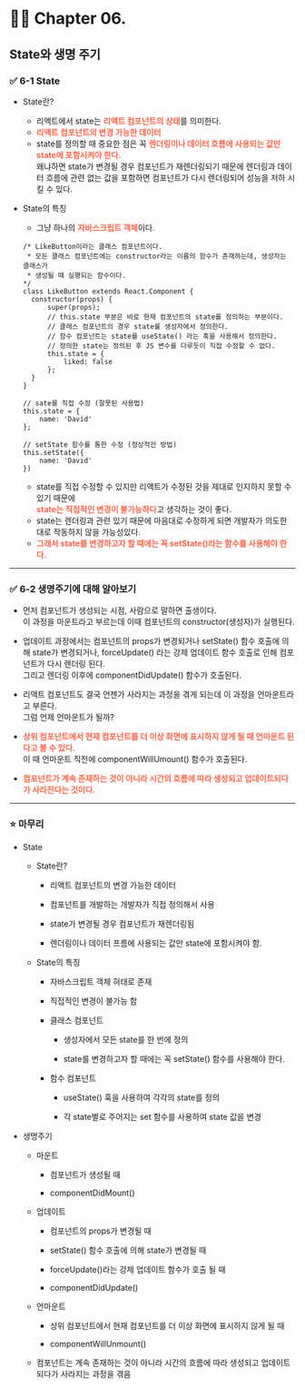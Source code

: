 # 🧑‍💻 Chapter 06.

## State와 생명 주기

### ✅ 6-1 State

- State란?

  - 리액트에서 state는 <span style="font-weight:bold; color:tomato">리액트 컴포넌트의 상태</span>를 의미한다.
  - <span style="font-weight:bold; color:tomato">리액트 컴포넌트의 변경 가능한 데이터</span>
  - state를 정의할 때 중요한 점은 꼭 <span style="font-weight:bold; color:tomato">렌더링이나 데이터 흐름에 사용되는 값만 state에 포함시켜야 한다.</span>  
    왜냐하면 state가 변경될 경우 컴포넌트가 재렌더링되기 때문에 렌더링과 데이터 흐름에 관련 없는 값을 포함하면 컴포넌트가 다시 렌더링되어 성능을 저하 시킬 수 있다.

- State의 특징

  - 그냥 하나의 <span style="font-weight:bold; color:tomato">자바스크립트 객체</span>이다.

  ```JSX
  /* LikeButton이라는 클래스 컴포넌트이다.
   * 모든 클래스 컴포넌트에는 constructor라는 이름의 함수가 존재하는데, 생성자는 클래스가
   * 생성될 때 실행되는 함수이다.
  */
  class LikeButton extends React.Component {
    constructor(props) {
        super(props);
        // this.state 부분은 바로 현재 컴포넌트의 state를 정의하는 부분이다.
        // 클래스 컴포넌트의 경우 state를 생성자에서 정의한다.
        // 함수 컴포넌트는 state를 useState() 라는 훅을 사용해서 정의한다.
        // 정의한 state는 정의된 후 JS 변수를 다루듯이 직접 수정할 수 없다.
        this.state = {
            liked: false
        };
    }
  }
  ```

  ```JSX
  // sate를 직접 수정 (잘못된 사용법)
  this.state = {
      name: 'David'
  };

  // setState 함수를 통한 수정 (정상적인 방법)
  this.setState({
      name: 'David'
  })
  ```

  - state를 직접 수정할 수 있지만 리액트가 수정된 것을 제대로 인지하지 못할 수 있기 때문에  
    <span style="font-weight:bold; color:tomato">state는 직접적인 변경이 불가능하다</span>고 생각하는 것이 좋다.
  - state는 렌더링과 관련 있기 때문에 마음대로 수정하게 되면 개발자가 의도한 대로 작동하지 않을 가능성있다.
  - <span style="font-weight:bold; color:tomato">그래서 state를 변경하고자 할 때에는 꼭 setState()라는 함수를 사용해야 한다.</span>

---

### ✅ 6-2 생명주기에 대해 알아보기

- 먼저 컴포넌트가 생성되는 시점, 사람으로 말하면 출생이다.  
  이 과정을 마운트라고 부르는데 이때 컴포넌트의 constructor(생성자)가 실행된다.

- 업데이트 과정에서는 컴포넌트의 props가 변경되거나 setState() 함수 호출에 의해 state가 변경되거나, forceUpdate() 라는 강제 업데이트 함수 호출로 인해 컴포넌트가 다시 렌더링 된다.  
  그리고 렌더링 이후에 componentDidUpdate() 함수가 호출된다.

- 리액트 컴포넌트도 결국 언젠가 사라지는 과정을 겪게 되는데 이 과정을 언마운트라고 부른다.  
  그럼 언제 언마운트가 될까?

- <span style="color:tomato; font-weight:bold">상위 컴포넌트에서 현재 컴포넌트를 더 이상 화면에 표시하지 않게 될 때 언마운트 된다고 볼 수 있다.</span>  
  이 때 언마운트 직전에 componentWillUmount() 함수가 호출된다.

- <span style="color:tomato; font-weight:bold">컴포넌트가 계속 존재하는 것이 아니라 시간의 흐름에 따라 생성되고 업데이트되다가 사라진다는 것이다.</span>

---

### ⭐️ 마무리

- State

  - State란?

    - 리액트 컴포넌트의 변경 가능한 데이터

    - 컴포넌트를 개발하는 개발자가 직접 정의해서 사용

    - state가 변경될 경우 컴포넌트가 재렌더링됨

    - 렌더링이나 데이터 프름에 사용되는 값만 state에 포함시켜야 함.

  - State의 특징

    - 자바스크립트 객체 혀태로 존재

    - 직접적인 변경이 불가능 함

    - 클래스 컴포넌트

      - 생성자에서 모든 state를 한 번에 정의

      - state를 변경하고자 할 때에는 꼭 setState() 함수를 사용해야 한다.

    - 함수 컴포넌트

      - useState() 훅을 사용하여 각각의 state를 정의

      - 각 state별로 주어지는 set 함수를 사용하여 state 값을 변경

- 생명주기

  - 마운트

    - 컴포넌트가 생성될 때

    - componentDidMount()

  - 업데이트

    - 컴포넌트의 props가 변경될 때

    - setState() 함수 호출에 의해 state가 변경될 때

    - forceUpdate()라는 강제 업데이트 함수가 호출 될 때

    - componentDidUpdate()

  - 언마운트

    - 상위 컴포넌트에서 현재 컴포넌트를 더 이상 화면에 표시하지 않게 될 때

    - componentWillUnmount()

  - 컴포넌트는 계속 존재하는 것이 아니라 시간의 흐름에 따라 생성되고 업데이트되다가 사라지는 과정을 겪음
